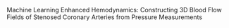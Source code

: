 Machine Learning Enhanced Hemodynamics: Constructing 3D Blood Flow Fields of Stenosed Coronary Arteries from Pressure Measurements
